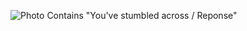 ![Photo Contains "You've stumbled across / Reponse"](https://user-images.githubusercontent.com/52077360/151661124-6c6ed0b8-1f3d-439e-aaf6-89416feacc06.png)

<!--
We inspired from https://github.com/hackclub!
Designed from @ReXulEc
A Light Quarters Company.
--> 
